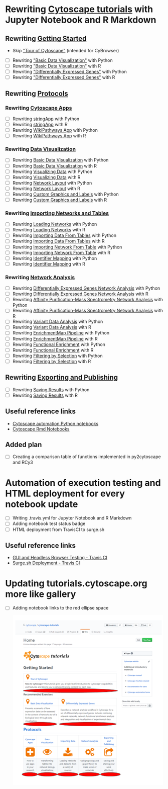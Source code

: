 # Rewriting [Cytoscape tutorials](http://tutorials.cytoscape.org) with Jupyter Notebook and R Markdown
## Rewriting [Getting Started](https://github.com/cytoscape/cytoscape-tutorials/wiki#getting-started)
- Skip ["Tour of Cytoscape"](https://cytoscape.github.io/cytoscape-tutorials/protocols/tour-of-cytoscape/#/) (intended for CyBrowser)
- [ ] Rewriting ["Basic Data Visualization"](https://cytoscape.org/cytoscape-tutorials/protocols/basic-data-visualization/#/) with Python
- [ ] Rewriting ["Basic Data Visualization"](https://cytoscape.org/cytoscape-tutorials/protocols/basic-data-visualization/#/) with R
- [ ] Rewriting ["Differentially Expressed Genes"](https://cytoscape.org/cytoscape-tutorials/protocols/differentially-expressed-genes/#/) with Python
- [ ] Rewriting ["Differentially Expressed Genes"](https://cytoscape.org/cytoscape-tutorials/protocols/differentially-expressed-genes/#/) with R

## Rewriting [Protocols](https://github.com/cytoscape/cytoscape-tutorials/wiki#protocols)
### Rewriting [Cytoscape Apps](https://github.com/cytoscape/cytoscape-tutorials/wiki#cytoscape-apps)
- [ ] Rewriting [stringApp](https://cytoscape.github.io/cytoscape-tutorials/protocols/stringApp/#/) with Python
- [ ] Rewriting [stringApp](https://cytoscape.github.io/cytoscape-tutorials/protocols/stringApp/#/) with R
- [ ] Rewriting [WikiPathways App](https://cytoscape.github.io/cytoscape-tutorials/protocols/wikipathways-app/#/) with Python
- [ ] Rewriting [WikiPathways App](https://cytoscape.github.io/cytoscape-tutorials/protocols/wikipathways-app/#/) with R

### Rewriting [Data Visualization](https://github.com/cytoscape/cytoscape-tutorials/wiki#data-visualization)
- [ ] Rewriting [Basic Data Visualization](https://cytoscape.github.io/cytoscape-tutorials/protocols/basic-data-visualization/#/) with Python
- [ ] Rewriting [Basic Data Visualization](https://cytoscape.github.io/cytoscape-tutorials/protocols/basic-data-visualization/#/) with R
- [ ] Rewriting [Visualizing Data](https://cytoscape.github.io/cytoscape-tutorials/protocols/mapping-data/#/) with Python
- [ ] Rewriting [Visualizing Data](https://cytoscape.github.io/cytoscape-tutorials/protocols/mapping-data/#/) with R
- [ ] Rewriting [Network Layout](https://cytoscape.github.io/cytoscape-tutorials/protocols/network-layout/#/) with Python
- [ ] Rewriting [Network Layout](https://cytoscape.github.io/cytoscape-tutorials/protocols/network-layout/#/) with R
- [ ] Rewriting [Custom Graphics and Labels](https://cytoscape.github.io/cytoscape-tutorials/protocols/custom-enhanced-graphics-style/#/) with Python
- [ ] Rewriting [Custom Graphics and Labels](https://cytoscape.github.io/cytoscape-tutorials/protocols/custom-enhanced-graphics-style/#/) with R

### Rewriting [Importing Networks and Tables](https://github.com/cytoscape/cytoscape-tutorials/wiki#importing-networks-and-tables)
- [ ] Rewriting [Loading Networks](https://cytoscape.github.io/cytoscape-tutorials/protocols/loading-networks/#/) with Python
- [ ] Rewriting [Loading Networks](https://cytoscape.github.io/cytoscape-tutorials/protocols/loading-networks/#/) with R
- [ ] Rewriting [Importing Data From Tables](https://cytoscape.github.io/cytoscape-tutorials/protocols/importing-data-from-tables/#/) with Python
- [ ] Rewriting [Importing Data From Tables](https://cytoscape.github.io/cytoscape-tutorials/protocols/importing-data-from-tables/#/) with R
- [ ] Rewriting [Importing Network From Table](https://cytoscape.org/cytoscape-tutorials/protocols/importing-network-from-table/#/) with Python
- [ ] Rewriting [Importing Network From Table](https://cytoscape.org/cytoscape-tutorials/protocols/importing-network-from-table/#/) with R
- [ ] Rewriting [Identifier Mapping](https://cytoscape.org/cytoscape-tutorials/protocols/identifier-mapping/#/) with Python
- [ ] Rewriting [Identifier Mapping](https://cytoscape.org/cytoscape-tutorials/protocols/identifier-mapping/#/) with R

### Rewriting [Network Analysis](https://github.com/cytoscape/cytoscape-tutorials/wiki#network-analysis)
- [ ] Rewriting [Differentially Expressed Genes Network Analysis](https://cytoscape.org/cytoscape-tutorials/protocols/differentially-expressed-genes/#/) with Python
- [ ] Rewriting [Differentially Expressed Genes Network Analysis](https://cytoscape.org/cytoscape-tutorials/protocols/differentially-expressed-genes/#/) with R
- [ ] Rewriting [Affinity Purification-Mass Spectrometry Network Analysis](https://cytoscape.org/cytoscape-tutorials/protocols/AP-MS-network-analysis/#/) with Python
- [ ] Rewriting [Affinity Purification-Mass Spectrometry Network Analysis](https://cytoscape.org/cytoscape-tutorials/protocols/AP-MS-network-analysis/#/) with R
- [ ] Rewriting [Variant Data Analysis](https://cytoscape.org/cytoscape-tutorials/protocols/variant-data-analysis/#/) with Python
- [ ] Rewriting [Variant Data Analysis](https://cytoscape.org/cytoscape-tutorials/protocols/variant-data-analysis/#/) with R
- [ ] Rewriting [EnrichmentMap Pipeline](https://cytoscape.github.io/cytoscape-tutorials/protocols/enrichmentmap-pipeline/#/) with Python
- [ ] Rewriting [EnrichmentMap Pipeline](https://cytoscape.github.io/cytoscape-tutorials/protocols/enrichmentmap-pipeline/#/) with R
- [ ] Rewriting [Functional Enrichment](https://cytoscape.github.io/cytoscape-tutorials/protocols/functional-enrichment/#/) with Python
- [ ] Rewriting [Functional Enrichment](https://cytoscape.github.io/cytoscape-tutorials/protocols/functional-enrichment/#/) with R
- [ ] Rewriting [Filtering by Selection](https://cytoscape.github.io/cytoscape-tutorials/protocols/filtering-by-selection/#/) with Python
- [ ] Rewriting [Filtering by Selection](https://cytoscape.github.io/cytoscape-tutorials/protocols/filtering-by-selection/#/) with R

## Rewriting [Exporting and Publishing](https://github.com/cytoscape/cytoscape-tutorials/wiki#exporting-and-publishing)
- [ ] Rewriting [Saving Results](https://cytoscape.github.io/cytoscape-tutorials/protocols/saving-results/#/) with Python
- [ ] Rewriting [Saving Results](https://cytoscape.github.io/cytoscape-tutorials/protocols/saving-results/#/) with R

## Useful reference links
- [Cytoscape automation Python notebooks](https://github.com/cytoscape/cytoscape-automation/wiki#python-notebooks)
- [Cytoscape Rmd Notebooks](https://cytoscape.org/cytoscape-automation/for-scripters/R/notebooks/)

## Added plan
- [ ] Creating a comparison table of functions implemented in py2cytoscape and RCy3

# Automation of execution testing and HTML deployment for every notebook update
- [ ] Writing .travis.yml for Jupyter Notebook and R Markdown
- [ ] Adding notebook test status badge
- [ ] HTML deployment from TravisCI to surge.sh

## Useful reference links
- [GUI and Headless Browser Testing - Travis CI](https://docs.travis-ci.com/user/gui-and-headless-browsers/)
- [Surge.sh Deployment - Travis CI](https://docs.travis-ci.com/user/deployment/surge/)

# Updating tutorials.cytoscape.org more like gallery
- [ ] Adding notebook links to the red ellipse space

  ![](./Space_to_insert_notebook_links.png)
